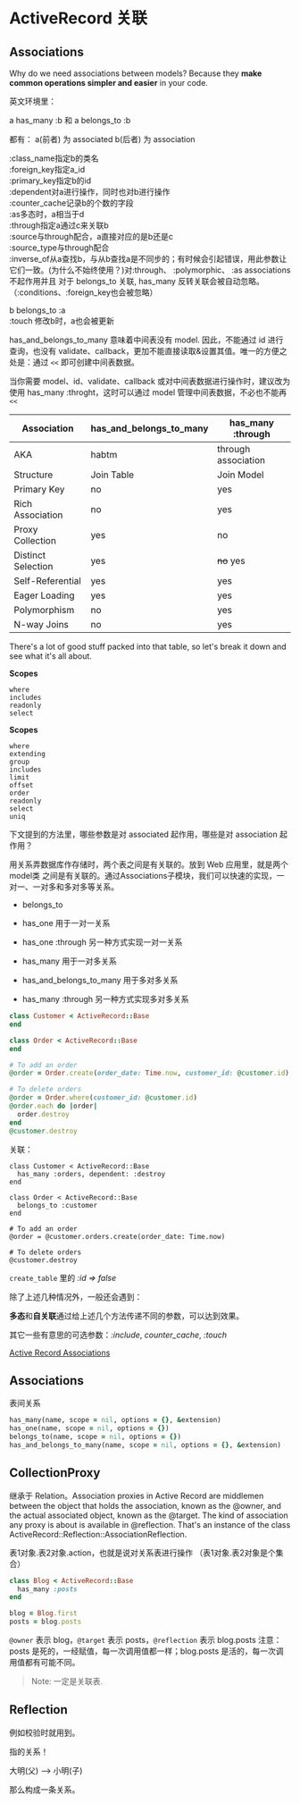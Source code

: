 # ActiveRecord 关联

## Associations

Why do we need associations between models? Because they **make common operations simpler and easier** in your code.

英文环境里：

a has_many :b
和
a belongs_to :b

都有：
a(前者) 为 associated
b(后者) 为 association

:class_name指定b的类名  
:foreign_key指定a_id  
:primary_key指定b的id  
:dependent对a进行操作，同时也对b进行操作  
:counter_cache记录b的个数的字段  
:as多态时，a相当于d  
:through指定a通过c来关联b  
:source与through配合，a直接对应的是b还是c  
:source_type与through配合  
:inverse_of从a查找b，与从b查找a是不同步的；有时候会引起错误，用此参数让它们一致。(为什么不始终使用？)对:through、 :polymorphic、 :as associations不起作用并且 对于 belongs_to 关联, has_many 反转关联会被自动忽略。
（:conditions、:foreign_key也会被忽略）

b belongs_to :a  
:touch 修改b时，a也会被更新

has_and_belongs_to_many 意味着中间表没有 model. 因此，不能通过 id 进行查询，也没有 validate、callback，更加不能直接读取&设置其值。唯一的方便之处是：通过 `<<` 即可创建中间表数据。

当你需要 model、id、validate、callback 或对中间表数据进行操作时，建议改为使用 has_many :throght，这时可以通过 model 管理中间表数据，不必也不能再 `<<`


| Association      | has_and_belongs_to_many | has_many :through |
|--                |--                       |----               |
| AKA | habtm      | through association|
| Structure        | Join Table | Join Model|
| Primary Key | no | yes|
| Rich Association | no | yes|
| Proxy Collection | yes| no|
| Distinct Selection | yes | ~~no~~ yes|
| Self-Referential | yes | yes|
| Eager Loading | yes| yes|
| Polymorphism |  no | yes|
| N-way Joins | no | yes |

There's a lot of good stuff packed into that table, so let's break it down and see what it's all about.



**Scopes**

```
where
includes
readonly
select
```

**Scopes**

```
where
extending
group
includes
limit
offset
order
readonly
select
uniq
```

下文提到的方法里，哪些参数是对 associated 起作用，哪些是对 association 起作用？

用关系弄数据库作存储时，两个表之间是有关联的。放到 Web 应用里，就是两个 model类 之间是有关联的。通过Associations子模块，我们可以快速的实现，一对一、一对多和多对多等关系。

 - belongs_to

 - has_one 用于一对一关系
 - has_one :through 另一种方式实现一对一关系

 - has_many 用于一对多关系

 - has_and_belongs_to_many 用于多对多关系
 - has_many :through 另一种方式实现多对多关系

```ruby
class Customer < ActiveRecord::Base
end

class Order < ActiveRecord::Base
end

# To add an order
@order = Order.create(order_date: Time.now, customer_id: @customer.id)

# To delete orders
@order = Order.where(customer_id: @customer.id)
@order.each do |order|
  order.destroy
end
@customer.destroy
```

关联：

```
class Customer < ActiveRecord::Base
  has_many :orders, dependent: :destroy
end

class Order < ActiveRecord::Base
  belongs_to :customer
end

# To add an order
@order = @customer.orders.create(order_date: Time.now)

# To delete orders
@customer.destroy
```

`create_table` 里的 *:id => false*

除了上述几种情况外，一般还会遇到：

**多态**和**自关联**通过给上述几个方法传递不同的参数，可以达到效果。

其它一些有意思的可选参数：*:include*, *counter_cache*, *:touch*

[Active Record Associations](http://edgeguides.rubyonrails.org/association_basics.html)


## Associations

表间关系

```ruby
has_many(name, scope = nil, options = {}, &extension)
has_one(name, scope = nil, options = {})
belongs_to(name, scope = nil, options = {})
has_and_belongs_to_many(name, scope = nil, options = {}, &extension)
```

## CollectionProxy

继承于 Relation。Association proxies in Active Record are middlemen between the object that holds the association, known as the @owner, and the actual associated object, known as the @target. The kind of association any proxy is about is available in @reflection. That's an instance of the class ActiveRecord::Reflection::AssociationReflection.

表1对象.表2对象.action，也就是说对关系表进行操作 （表1对象.表2对象是个集合）

```ruby
class Blog < ActiveRecord::Base
  has_many :posts
end

blog = Blog.first
posts = blog.posts
```

`@owner` 表示 blog，`@target` 表示 posts，`@reflection` 表示 blog.posts
注意：posts 是死的，一经赋值，每一次调用值都一样；blog.posts 是活的，每一次调用值都有可能不同。

> Note: 一定是关联表.

## Reflection

例如校验时就用到。

指的关系！

大明(父) --> 小明(子)

那么构成一条关系。


